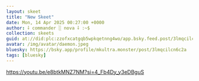 ```yaml
---
layout: skeet
title: "New Skeet"
date: Mon, 14 Apr 2025 00:27:00 +0000
author: ⸸ commander ░ nova ⸸ :~$
collection: skeets
guid: at://did:plc:zzofxcatgqb5wpkqetnng4wo/app.bsky.feed.post/3lmqcilcn6c2a
avatar: /img/avatar/daemon.jpeg
bluesky: https://bsky.app/profile/mkultra.monster/post/3lmqcilcn6c2a
tags: [bluesky]
---
```


<a href="https://youtu.be/e8btkMNZ7NM?si=4_Fb4Dy_y3eDBguS" target="_blank">https://youtu.be/e8btkMNZ7NM?si=4_Fb4Dy_y3eDBguS</a>
